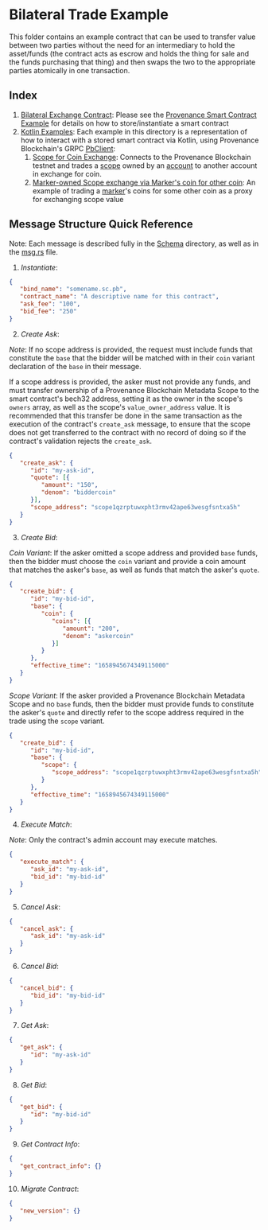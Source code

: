 # Bilateral Trade Example

This folder contains an example contract that can be used to transfer value between two parties without the need for an
intermediary to hold the asset/funds (the contract acts as escrow and holds the thing for sale and the funds purchasing that thing)
and then swaps the two to the appropriate parties atomically in one transaction.

## Index
1. [Bilateral Exchange Contract](src/contract.rs): Please see the [Provenance Smart Contract Example](../provenance-smart-contract-example) for details on how to store/instantiate a smart contract
2. [Kotlin Examples](./examples/kotlin/scope-exchange): Each example in this directory is a representation of how to interact with a stored smart contract via Kotlin, using Provenance Blockchain's GRPC [PbClient](https://github.com/provenance-io/pb-grpc-client-kotlin):
   1. [Scope for Coin Exchange](src/main/kotlin/ScopeExchange.kt): Connects to the Provenance Blockchain testnet and trades a [scope](https://docs.provenance.io/modules/metadata-module#scope-data-structures) owned by an [account](https://docs.provenance.io/blockchain/basics/accounts) to another account in exchange for coin.
   2. [Marker-owned Scope exchange via Marker's coin for other coin](examples/kotlin/scope-exchange/src/main/kotlin/MarkerOwnedScopeExchange.kt): An example of trading a [marker](https://docs.provenance.io/modules/marker-module)'s coins for some other coin as a proxy for exchanging scope value

## Message Structure Quick Reference
Note: Each message is described fully in the [Schema](schema) directory, as well as in the [msg.rs](src/msg.rs) file.

1. _Instantiate_:

```json
{
   "bind_name": "somename.sc.pb",
   "contract_name": "A descriptive name for this contract",
   "ask_fee": "100",
   "bid_fee": "250"
}
```

2. _Create Ask_:

_Note_: 
If no scope address is provided, the request must include funds that constitute the `base` that the bidder will
be matched with in their `coin` variant declaration of the `base` in their message.  

If a scope address is provided, the asker must not provide any funds, and must transfer ownership of a Provenance 
Blockchain Metadata Scope to the smart contract's bech32 address, setting it as the owner in the scope's `owners` 
array, as well as the scope's `value_owner_address` value.  It is recommended that this transfer be done in the same
transaction as the execution of the contract's `create_ask` message, to ensure that the scope does not get transferred
to the contract with no record of doing so if the contract's validation rejects the `create_ask`.

```json
{
   "create_ask": {
      "id": "my-ask-id",
      "quote": [{
         "amount": "150",
         "denom": "biddercoin"
      }],
      "scope_address": "scope1qzrptuwxpht3rmv42ape63wesgfsntxa5h"  
   }
}
```

3. _Create Bid_:

_Coin Variant_: If the asker omitted a scope address and provided `base` funds, then the bidder must choose the `coin`
variant and provide a coin amount that matches the asker's `base`, as well as funds that match the asker's `quote`.

```json
{
   "create_bid": {
      "id": "my-bid-id",
      "base": {
         "coin": {
            "coins": [{
               "amount": "200",
               "denom": "askercoin"
            }]
         }
      },
      "effective_time": "1658945674349115000"
   }
}
```

_Scope Variant_: If the asker provided a Provenance Blockchain Metadata Scope and no `base` funds, then the bidder must 
provide funds to constitute the asker's `quote` and directly refer to the scope address required in the trade using the 
`scope` variant.

```json
{
   "create_bid": {
      "id": "my-bid-id",
      "base": {
         "scope": {
            "scope_address": "scope1qzrptuwxpht3rmv42ape63wesgfsntxa5h"
         }
      },
      "effective_time": "1658945674349115000"
   }
}
```

4. _Execute Match_:

_Note_: Only the contract's admin account may execute matches.

```json
{
   "execute_match": {
      "ask_id": "my-ask-id",
      "bid_id": "my-bid-id"
   }
}
```

5. _Cancel Ask_: 

```json
{
   "cancel_ask": {
      "ask_id": "my-ask-id"
   }
}
```

6. _Cancel Bid_:

```json
{
   "cancel_bid": {
      "bid_id": "my-bid-id"
   }
}
```

7. _Get Ask_:

```json
{
   "get_ask": {
      "id": "my-ask-id"
   }
}
```

8. _Get Bid_: 

```json
{
   "get_bid": {
      "id": "my-bid-id"
   }
}
```

9. _Get Contract Info_:

```json
{
   "get_contract_info": {}
}
```

10. _Migrate Contract_:

```json
{
   "new_version": {}
}
```
